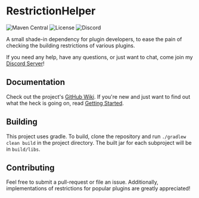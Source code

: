 # RestrictionHelper
![Maven Central](https://img.shields.io/maven-central/v/xyz.tehbrian/restrictionhelper)
![License](https://img.shields.io/github/license/ItsTehBrian/RestrictionHelper)
![Discord](https://img.shields.io/discord/791861916314239006)

A small shade-in dependency for plugin developers, to ease the pain of checking
the building restrictions of various plugins.

If you need any help, have any questions, or just want to chat, come join
my [Discord Server](https://chat.tehbrian.xyz)!

## Documentation
Check out the project's [GitHub Wiki](https://github.com/ItsTehBrian/RestrictionHelper/wiki).
If you're new and just want to find out what the heck is going on, read
[Getting Started](https://github.com/ItsTehBrian/RestrictionHelper/wiki/Getting-Started).

## Building
This project uses gradle. To build, clone the repository and run
`./gradlew clean build` in the project directory. The built jar for each
subproject will be in `build/libs`.

## Contributing
Feel free to submit a pull-request or file an issue. Additionally, implementations
of restrictions for popular plugins are greatly appreciated!
